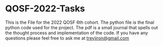 # QOSF-2022-Tasks

This is the File for the 2022 QOSF 6th cohort. The python file is the final python code used for the project. The pdf is a small journal that spells out the thought process and implementation of the code. If you have any questions please feel free to ask me at treyjiron@gmail.com
